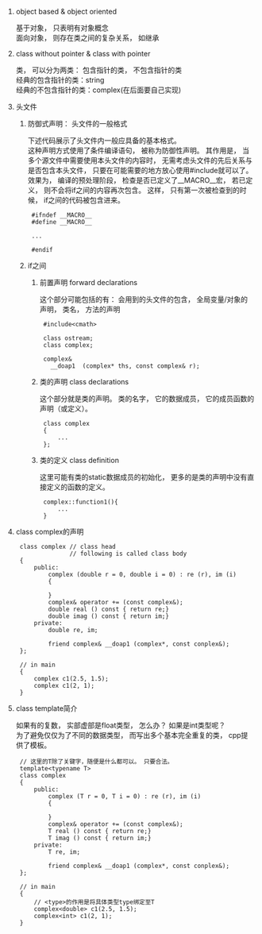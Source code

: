 1. object based & object oriented

    基于对象， 只表明有对象概念<br>
    面向对象， 则存在类之间的复杂关系， 如继承
2. class without pointer & class with pointer

    类， 可以分为两类： 包含指针的类， 不包含指针的类<br>
    经典的包含指针的类：string<br>
    经典的不包含指针的类：complex(在后面要自己实现)<br>
3. 头文件
    1. 防御式声明： 头文件的一般格式

        下述代码展示了头文件内一般应具备的基本格式。<br>这种声明方式使用了条件编译语句， 被称为防御性声明。 其作用是， 当多个源文件中需要使用本头文件的内容时， 无需考虑头文件的先后关系与是否包含本头文件， 只要在可能需要的地方放心使用#include就可以了。
        <br>效果为， 编译的预处理阶段， 检查是否已定义了__MACRO__宏， 若已定义， 则不会将if之间的内容再次包含。 这样， 只有第一次被检查到的时候， if之间的代码被包含进来。

            #ifndef __MACRO__
            #define __MACRO__
            
            ...

            #endif
    2. if之间

        1. 前置声明 forward declarations
            
            这个部分可能包括的有： 会用到的头文件的包含， 全局变量/对象的声明， 类名， 方法的声明

                #include<cmath>

                class ostream;
                class complex;

                complex&
                  __doap1  (complex* ths, const complex& r);
        2. 类的声明 class declarations

            这个部分就是类的声明。 类的名字， 它的数据成员， 它的成员函数的声明（或定义）。

                class complex
                {
                    ...
                };
        3. 类的定义 class definition

            这里可能有类的static数据成员的初始化， 更多的是类的声明中没有直接定义的函数的定义。

                complex::function1(){
                    ...
                }
3. class complex的声明

        class complex // class head
                      // following is called class body
        {
            public:
                complex (double r = 0, double i = 0) : re (r), im (i)
                {

                }
                complex& operator += (const complex&);
                double real () const { return re;}
                double imag () const { return im;}
            private:
                double re, im;

                friend complex& __doap1 (complex*, const conplex&);
        };

        // in main
        {
            complex c1(2.5, 1.5);
            complex c1(2, 1);
        }
4. class template简介

    如果有的复数， 实部虚部是float类型， 怎么办？ 如果是int类型呢？<br>
    为了避免仅仅为了不同的数据类型， 而写出多个基本完全重复的类， cpp提供了模板。

        // 这里的T除了关键字，随便是什么都可以。 只要合法。
        template<typename T>
        class complex
        {
            public:
                complex (T r = 0, T i = 0) : re (r), im (i)
                {

                }
                complex& operator += (const complex&);
                T real () const { return re;}
                T imag () const { return im;}
            private:
                T re, im;

                friend complex& __doap1 (complex*, const conplex&);
        };

        // in main
        {
            // <type>的作用是将具体类型type绑定至T
            complex<double> c1(2.5, 1.5);
            complex<int> c1(2, 1);
        }
